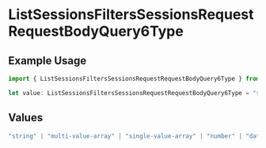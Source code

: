 # ListSessionsFiltersSessionsRequestRequestBodyQuery6Type

## Example Usage

```typescript
import { ListSessionsFiltersSessionsRequestRequestBodyQuery6Type } from "@orq-ai/node/models/operations";

let value: ListSessionsFiltersSessionsRequestRequestBodyQuery6Type = "string";
```

## Values

```typescript
"string" | "multi-value-array" | "single-value-array" | "number" | "date" | "object" | "boolean" | "evaluator"
```